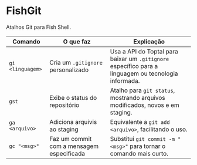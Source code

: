 # FishGit
Atalhos Git para Fish Shell.


| **Comando**  | **O que faz**                        | **Explicação** |
|-------------|---------------------------------|----------------|
| `gi <linguagem>` | Cria um `.gitignore` personalizado | Usa a API do Toptal para baixar um `.gitignore` específico para a linguagem ou tecnologia informada. |
|`gst`|Exibe o status do repositório|Atalho para `git status`, mostrando arquivos modificados, novos e em staging.|
|`ga <arquivo>`|Adiciona arquivis ao staging|Equivalente a `git add <arquivo>`, facilitando o uso.|
|`gc "<msg>"`|Faz um commit com a mensagem especificada|Substitui `git commit -m "<msg>"` para tornar o comando mais curto.|
